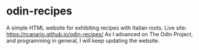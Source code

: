 # odin-recipes
A simple HTML website for exhibiting recipes with Italian roots.
Live site: https://rcanario.github.io/odin-recipes/
As I advanced on The Odin Project, and programming in general, I will keep updating the website. 
